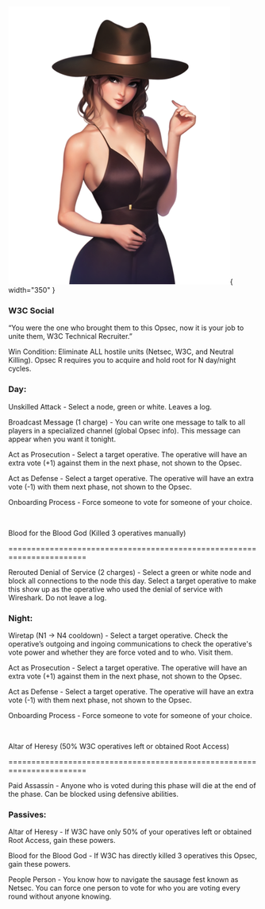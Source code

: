 ![w3ctechnicalrecruiter.png](Images/w3ctechnicalrecruiter.png){ width="350" }

### **W3C Social**

“You were the one who brought them to this Opsec, now it is your job to unite them, W3C Technical Recruiter.”

Win Condition: Eliminate ALL hostile units (Netsec, W3C, and Neutral Killing). Opsec R requires you to acquire and hold root for N day/night cycles.

### **Day:**

Unskilled Attack - Select a node, green or white. Leaves a log.

Broadcast Message (1 charge) - You can write one message to talk to all players in a specialized channel (global Opsec info). This message can appear when you want it tonight.

Act as Prosecution - Select a target operative. The operative will have an extra vote (+1) against them in the next phase, not shown to the Opsec.

Act as Defense - Select a target operative. The operative will have an extra vote (-1) with them next phase, not shown to the Opsec.

Onboarding Process - Force someone to vote for someone of your choice.

<br>

Blood for the Blood God (Killed 3 operatives manually)

=======================================================================

Rerouted Denial of Service (2 charges) - Select a green or white node and block all connections to the node this day. Select a target operative to make this show up as the operative who used the denial of service with Wireshark. Do not leave a log.

### **Night:**

Wiretap (N1 -> N4 cooldown) - Select a target operative. Check the operative’s outgoing and ingoing communications to check the operative's vote power and whether they are force voted and to who. Visit them.

Act as Prosecution - Select a target operative. The operative will have an extra vote (+1) against them in the next phase, not shown to the Opsec.

Act as Defense - Select a target operative. The operative will have an extra vote (-1) with them next phase, not shown to the Opsec.

Onboarding Process - Force someone to vote for someone of your choice.

<br>

Altar of Heresy (50% W3C operatives left or obtained Root Access)

=======================================================================

Paid Assassin - Anyone who is voted during this phase will die at the end of the phase. Can be blocked using defensive abilities.

### **Passives:**

Altar of Heresy - If W3C have only 50% of your operatives left or obtained Root Access, gain these powers.

Blood for the Blood God - If W3C has directly killed 3 operatives this Opsec, gain these powers.

People Person - You know how to navigate the sausage fest known as Netsec. You can force one person to vote for who you are voting every round without anyone knowing.